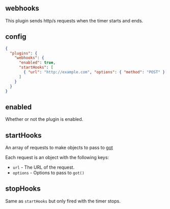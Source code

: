 ## webhooks

This plugin sends http/s requests when the timer starts and ends.

## config

```json
{
  "plugins": {
    "webhooks": {
      "enabled": true,
      "startHooks": [
        { "url": "http://example.com", "options": { "method": "POST" } }
      ]
    }
  }
}
```

## enabled

Whether or not the plugin is enabled.

## startHooks

An array of requests to make objects to pass to [got](https://github.com/sindresorhus/got)

Each request is an object with the following keys:

- `url` - The URL of the request.
- `options` - Options to pass to `got()`

## stopHooks

Same as `startHooks` but only fired with the timer stops.
